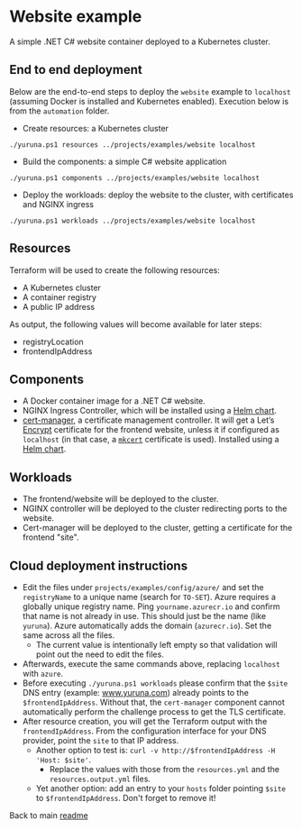 # Website example

A simple .NET C# website container deployed to a Kubernetes cluster.

## End to end deployment

Below are the end-to-end steps to deploy the `website` example to `localhost` (assuming Docker is installed and Kubernetes enabled). Execution below is from the `automation` folder.

- Create resources: a Kubernetes cluster

```shell
./yuruna.ps1 resources ../projects/examples/website localhost
```

- Build the components: a simple C# website application

```shell
./yuruna.ps1 components ../projects/examples/website localhost
```

- Deploy the  workloads: deploy the website to the cluster, with certificates and NGINX ingress

```shell
./yuruna.ps1 workloads ../projects/examples/website localhost
```

## Resources

Terraform will be used to create the following resources:

- A Kubernetes cluster
- A container registry
- A public IP address

As output, the following values will become available for later steps:

- registryLocation
- frontendIpAddress

## Components

- A Docker container image for a .NET C# website.
- NGINX Ingress Controller, which will be installed using a [Helm chart](https://kubernetes.github.io/ingress-nginx/deploy/#using-helm).
- [cert-manager](https://cert-manager.io/docs/), a certificate management controller. It will get a Let’s [Encrypt](https://letsencrypt.org/) certificate for the frontend website, unless it if configured as `localhost` (in that case, a [`mkcert`](https://github.com/FiloSottile/mkcert) certificate is used). Installed using a [Helm chart](https://cert-manager.io/docs/installation/kubernetes/#installing-with-helm).

## Workloads

- The frontend/website will be deployed to the cluster.
- NGINX controller will be deployed to the cluster redirecting ports to the website.
- Cert-manager will be deployed to the cluster, getting a certificate for the frontend "site".

## Cloud deployment instructions

- Edit the files under `projects/examples/config/azure/` and set the `registryName` to a unique name (search for `TO-SET`). Azure requires a globally unique registry name. Ping `yourname.azurecr.io` and confirm that name is not already in use. This should just be the name (like `yuruna`). Azure automatically adds the domain (`azurecr.io`). Set the same across all the files.
  - The current value is intentionally left empty so that validation will point out the need to edit the files.
- Afterwards, execute the same commands above, replacing `localhost` with `azure`.
- Before executing `./yuruna.ps1 workloads` please confirm that the `$site` DNS entry (example: www.yuruna.com) already points to the `$frontendIpAddress`. Without that, the `cert-manager` component cannot automatically perform the challenge process to get the TLS certificate.
- After resource creation, you will get the Terraform output with the `frontendIpAddress`. From the configuration interface for your DNS provider, point the `site` to that IP address.
  - Another option to test is: `curl -v http://$frontendIpAddress -H 'Host: $site'`.
    - Replace the values with those from the `resources.yml` and the `resources.output.yml` files.
  - Yet another option: add an entry to your `hosts` folder pointing `$site` to `$frontendIpAddress`. Don't forget to remove it!

Back to main [readme](../../README.md)
